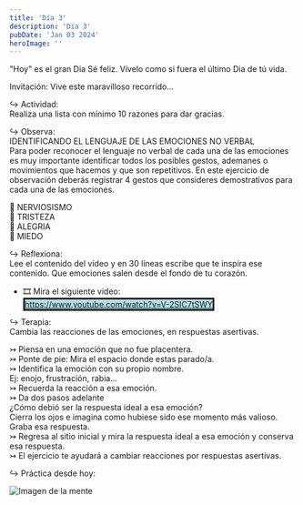 ```yaml
---
title: 'Día 3'
description: 'Dia 3'
pubDate: 'Jan 03 2024'
heroImage: ''
---
```


"Hoy" es el gran Dia Sé feliz. Vívelo como si fuera el último Dia de tú vida.  

Invitación:
Vive este maravilloso recorrido...

↪ Actividad:  
Realiza una lista con mínimo 10 razones para dar gracias.

↪ Observa:  
IDENTIFICANDO EL LENGUAJE DE LAS EMOCIONES NO VERBAL  
Para poder reconocer el lenguaje no verbal de cada una de las emociones es muy importante identificar todos los posibles gestos, ademanes o movimientos que hacemos y que son repetitivos. En este ejercicio de observación deberás registrar 4 gestos que consideres demostrativos para cada una de las emociones.  


💢 NERVIOSISMO  
💢 TRISTEZA  
💢 ALEGRIA  
💢 MIEDO 

↪ Reflexiona:  
Lee el contenido del vídeo y en 30 líneas escribe que te inspira ese contenido. Que emociones salen desde el fondo de tu corazón.  

- 🎞 Mira el siguiente video:  
<span style="background:#B0E0E6; border:solid" >https://www.youtube.com/watch?v=V-2SIC7tSWY</span>
<p></p>



↪ Terapia:  
Cambia las reacciones de las emociones, en respuestas asertivas.  

↣ Piensa en una emoción que no fue placentera.  
↣ Ponte de pie: Mira el espacio donde estas parado/a.  
↣ Identifica la emoción con su propio nombre.  
Ej: enojo, frustración, rabia...  
↣ Recuerda la reacción a esa emoción.  
↣ Da dos pasos adelante  
¿Cómo debió ser la respuesta ideal a esa emoción?  
Cierra los ojos e imagina como hubiese sido ese momento más valioso.   
Graba esa respuesta.  
↣ Regresa al sitio inicial y mira la respuesta ideal a esa emoción y conserva esa respuesta.  
↣ El ejercicio te ayudará a cambiar reacciones por respuestas asertivas.  

↪ Práctica desde hoy:


![Imagen de la mente](https://res.cloudinary.com/df6m9drbk/image/upload/me%20busco/img/rptnbxwuztrljrovxnq6.jpg)